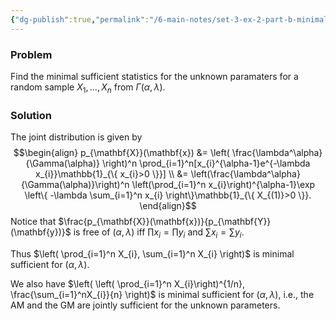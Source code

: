 ```yaml
---
{"dg-publish":true,"permalink":"/6-main-notes/set-3-ex-2-part-b-minimal-sufficient-statistics-for-gamma-distribution-inference-fall/","tags":["inference","problem"]}
---
```


### Problem 

Find the minimal sufficient statistics for the unknown paramaters for a random sample $X_{1},\dots,X_{n}$ from $\Gamma(\alpha,\lambda)$.

### Solution

The joint distribution is given by
$$\begin{align}
p_{\mathbf{X}}(\mathbf{x}) &= \left( \frac{\lambda^\alpha}{\Gamma(\alpha)} \right)^n \prod_{i=1}^n[x_{i}^{\alpha-1}e^{-\lambda x_{i}}\mathbb{1}_{\{ x_{i}>0 \}}] \\
&= \left(\frac{\lambda^\alpha}{\Gamma(\alpha)}\right)^n \left(\prod_{i=1}^n x_{i}\right)^{\alpha-1}\exp \left\{  -\lambda \sum_{i=1}^n x_{i}  \right\}\mathbb{1}_{\{ X_{(1)}>0 \}}.
\end{align}$$
Notice that $\frac{p_{\mathbf{X}}(\mathbf{x})}{p_{\mathbf{Y}}(\mathbf{y})}$ is free of $(\alpha,\lambda)$ iff $\prod x_{i}= \prod y_{i}$ and $\sum x_{i}=\sum y_{i}$. 

Thus $\left( \prod_{i=1}^n X_{i}, \sum_{i=1}^n X_{i} \right)$ is minimal sufficient for $(\alpha,\lambda)$. 

We also have $\left( \left( \prod_{i=1}^n X_{i}\right)^{1/n}, \frac{\sum_{i=1}^nX_{i}}{n} \right)$ is minimal sufficient for $(\alpha, \lambda)$, i.e., the AM and the GM are jointly sufficient for the unknown parameters.  